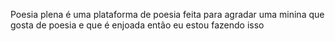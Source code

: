 Poesia plena é uma plataforma de poesia feita para agradar uma minina que gosta de poesia e que é enjoada então eu estou fazendo isso 